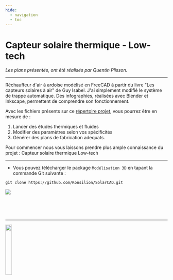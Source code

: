 ```yaml
---
hide:
  - navigation
  - toc
---
```


# **Capteur solaire thermique - Low-tech**

*Les plans présentés, ont été réalisés par Quentin Plisson.*

---

Réchauffeur d'air à ardoise modélisé en FreeCAD à partir du livre "Les capteurs solaires à air" de Guy Isabel. J'ai simplement modifié le système de trappe automatique. Des infographies, réalisées avec Blender et Inkscape, permettent de comprendre son fonctionnement.

Avec les fichiers présents sur ce [répertoire projet](https://github.com/Konsilion/SolarCAO.git), vous pourrez être en mesure de :

1. Lancer des études thermiques et fluides
2. Modifier des paramètres selon vos spécificités
3. Générer des plans de fabrication adequats.

Pour commencer nous vous laissons prendre plus ample connaissance du projet : Capteur solaire thermique Low-tech

---

* Vous pouvez télécharger le package `Modélisation 3D` en tapant la commande Git suivante :

```
git clone https://github.com/Konsilion/SolarCAO.git

```

![](../_static/original_files/img/solar_air_heater_07.png)





<br><br><br>

---

<img style="display: right; margin: 0 auto;" src="https://mirrors.creativecommons.org/presskit/buttons/88x31/png/by-sa.png" width="20%">
